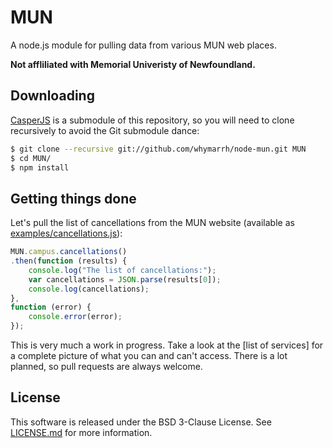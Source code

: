 MUN
===

A node.js module for pulling data from various MUN web places.

**Not affliliated with Memorial Univeristy of Newfoundland.**

Downloading
-----------

[CasperJS] is a submodule of this repository, so you will need to clone recursively to avoid the Git submodule dance:

```bash
$ git clone --recursive git://github.com/whymarrh/node-mun.git MUN
$ cd MUN/
$ npm install
```

Getting things done
-------------------

Let's pull the list of cancellations from the MUN website (available as [examples/cancellations.js](examples/cancellations.js)):

```js
MUN.campus.cancellations()
.then(function (results) {
    console.log("The list of cancellations:");
    var cancellations = JSON.parse(results[0]);
    console.log(cancellations);
},
function (error) {
    console.error(error);
});
```

This is very much a work in progress. Take a look at the [list of services] for a complete picture of what you can and can't access. There is a lot planned, so pull requests are always welcome.

License
-------

This software is released under the BSD 3-Clause License. See [LICENSE.md](LICENSE.md) for more information.

  [CasperJS]:http://casperjs.org/
  [super services megalist issue]:https://github.com/whymarrh/node-mun/issues/5
